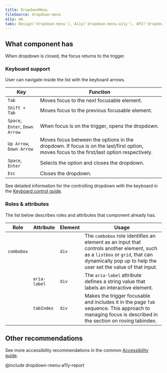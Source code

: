 ```yaml
---
title: DropdownMenu
fileSource: dropdown-menu
a11y: AA
tabs: Design('dropdown-menu'), A11y('dropdown-menu-a11y'), API('dropdown-menu-api'), Example('dropdown-menu-code'), Changelog('dropdown-menu-changelog')
---
```


## What component has

When dropdown is closed, the focus returns to the trigger.

### Keyboard support

User can navigate inside the list with the keyboard arrows.

| Key              | Function                                       |
| ---------------- | ---------------------------------------------- |
| `Tab`            | Moves focus to the next focusable element.     |
| `Shift + Tab`    | Moves focus to the previous focusable element. |
| `Space`, `Enter`, `Down Arrow` | When focus is on the trigger, opens the dropdown.                                                                                         |
| `Up Arrow`, `Down Arrow`            | Moves focus between the options in the dropdown. If focus is on the last/first option, moves focus to the first/last option respectively. |
| `Space`, `Enter`               | Selects the option and closes the dropdown.                                                                                               |
| `Esc`            | Closes the dropdown.                           |

See detailed information for the controlling dropdown with the keyboard in the [Keyboard control guide](/core-principles/a11y/a11y-keyboard#keyboard_support_for_popper).

### Roles & attributes

The list below describes roles and attributes that component already has.

| Role | Attribute    | Element | Usage                                                                                                                                                   |
| ---- | ------------ | ------- | ------------------------------------------------------------------------------------------------------------------------------------------------------- |
| `combobox` |        | `div`   | The `combobox` role identifies an element as an input that controls another element, such as a `listbox` or `grid`, that can dynamically pop up to help the user set the value of that input. |
|      | `aria-label` | `div`   | The `aria-label` attribute defines a string value that labels an interactive element.                                                                   |
|      | `tabIndex`   | `div`   | Makes the trigger focusable and includes it in the page `Tab` sequence. This approach to managing focus is described in the section on roving tabindex. |

## Other recommendations

See more accessibility recommendations in the common [Accessibility guide](/core-principles/a11y/a11y).

@include dropdown-menu-a11y-report
